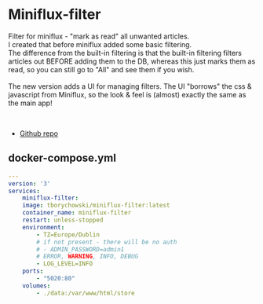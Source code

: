 # Miniflux-filter

Filter for miniflux - "mark as read" all unwanted articles.
<br>
I created that before miniflux added some basic filtering.
<br>
The difference from the built-in filtering is that the built-in filtering filters articles out BEFORE adding them to the DB, whereas this just marks them as read, so you can still go to "All" and see them if you wish.
<br>
<br>
The new version adds a UI for managing filters. The UI "borrows" the css & javascript from Miniflux, so the look & feel is (almost) exactly the same as the main app!

<br>

- [Github repo](https://github.com/tborychowski/miniflux-filter)


## docker-compose.yml
```yml
---
version: '3'
services:
    miniflux-filter:
    image: tborychowski/miniflux-filter:latest
    container_name: miniflux-filter
    restart: unless-stopped
    environment:
        - TZ=Europe/Dublin
        # if not present - there will be no auth
        # - ADMIN_PASSWORD=admin1
        # ERROR, WARNING, INFO, DEBUG
        - LOG_LEVEL=INFO
    ports:
        - "5020:80"
    volumes:
        - ./data:/var/www/html/store
```
